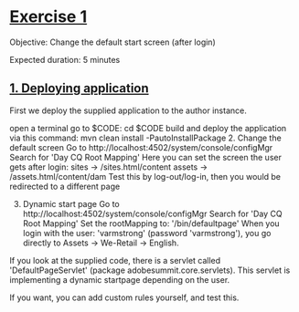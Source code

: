# [Exercise 1](exercise1/README.md)
Objective: Change the default start screen (after login)

Expected duration: 5 minutes

## [1. Deploying application](exercise1/README.md)
First we deploy the supplied application to the author instance.

open a terminal
go to $CODE: cd $CODE
build and deploy the application via this command:
mvn clean install -PautoInstallPackage
2. Change the default screen
Go to http://localhost:4502/system/console/configMgr
Search for 'Day CQ Root Mapping'
Here you can set the screen the user gets after login:
sites -> /sites.html/content
assets -> /assets.html/content/dam
Test this by log-out/log-in, then you would be redirected to a different page

3. Dynamic start page
Go to http://localhost:4502/system/console/configMgr
Search for 'Day CQ Root Mapping'
Set the rootMapping to: '/bin/defaultpage'
When you login with the user: 'varmstrong' (password 'varmstrong'), you go directly to Assets -> We-Retail -> English.

If you look at the supplied code, there is a servlet called 'DefaultPageServlet' (package adobesummit.core.servlets). This servlet is implementing a dynamic startpage depending on the user.

If you want, you can add custom rules yourself, and test this.
